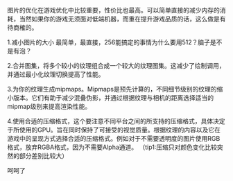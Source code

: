 
图片的优化在游戏优化中比较重要，性价比也最高。可以简单直接的减少内存的消耗，当然如果你的游戏无须面对低端机器，而重在提升游戏品质的话，这么做是有待商榷的。

1.减小图片的大小
	最简单，最直接，256能搞定的事情为什么要用512？脑子是不是有泡？

2.合并图集，将多个较小的纹理组合成一个较大的纹理图集。这减少了绘制调用，并通过最小化纹理切换提高了性能。

3.为你的纹理生成mipmaps。Mipmaps是预先计算的，不同细节级别的纹理的缩小版本。它们有助于减少混叠伪影，并通过根据纹理与相机的距离选择适当的mipmap级别来提高渲染性能。

4.使用合适的压缩格式，这个要注意不同平台之间的所支持的压缩格式，具体决定于所使用的GPU。旨在同时保持了可接受的视觉质量。根据纹理的内容以及它在游戏中的呈现方式选择合适的压缩格式。例如对于不需要透明度的图片使用RGB格式，放弃RGBA格式，因为不需要Alpha通道。
（tip1:压缩只对颜色变化比较突然的部分差别比较大）


呵呵了